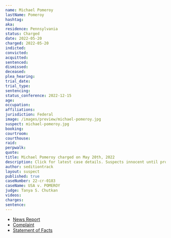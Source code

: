 ```yaml
---
name: Michael Pomeroy
lastName: Pomeroy
hashtag:
aka:
residence: Pennsylvania
status: Charged
date: 2022-05-20
charged: 2022-05-20
indicted:
convicted:
acquitted:
sentenced:
dismissed:
deceased:
plea_hearing:
trial_date:
trial_type:
sentencing:
status_conference: 2022-12-15
age:
occupation:
affiliations:
jurisdiction: Federal
image: /images/preview/michael-pomeroy.jpg
suspect: michael-pomeroy.jpg
booking:
courtroom:
courthouse:
raid:
perpwalk:
quote:
title: Michael Pomeroy charged on May 20th, 2022
description: Click for latest case details. Suspects innocent until proven guilty.
author: seditiontrack
layout: suspect
published: true
caseNumber: 22-cr-0183
caseName: USA v. POMEROY
judge: Tanya S. Chutkan
videos:
charges:
sentence:
---
```

- [News Report](https://www.ydr.com/story/news/2022/05/24/brian-korte-york-haven-lynwood-nester-dillsburg-charged-capitol-riots/65357319007/)
- [Complaint](https://www.justice.gov/usao-dc/case-multi-defendant/file/1507521/download)
- [Statement of Facts](https://www.justice.gov/usao-dc/case-multi-defendant/file/1507526/download)
